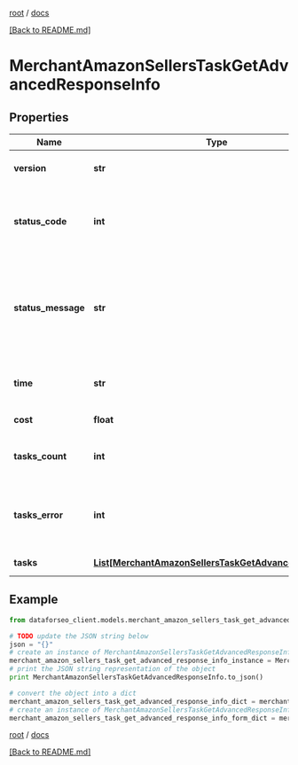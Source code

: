 [root](./../ "root") / [docs](./ "docs")

[[Back to README.md]](./../README.md "[Back to README.md]")

# MerchantAmazonSellersTaskGetAdvancedResponseInfo

## Properties

Name | Type | Description | Notes
------------ | ------------- | ------------- | -------------
**version** | **str** | the current version of the API | [optional]
**status_code** | **int** | general status code you can find the full list of the response codes here | [optional]
**status_message** | **str** | general informational message you can find the full list of general informational messages here | [optional]
**time** | **str** | total execution time, seconds | [optional]
**cost** | **float** | total tasks cost, USD | [optional]
**tasks_count** | **int** | the number of tasks in the tasks array | [optional]
**tasks_error** | **int** | the number of tasks in the tasks array returned with an error | [optional]
**tasks** | [**List[MerchantAmazonSellersTaskGetAdvancedTaskInfo]**](MerchantAmazonSellersTaskGetAdvancedTaskInfo.md) | array of tasks | [optional]

## Example

```python
from dataforseo_client.models.merchant_amazon_sellers_task_get_advanced_response_info import MerchantAmazonSellersTaskGetAdvancedResponseInfo

# TODO update the JSON string below
json = "{}"
# create an instance of MerchantAmazonSellersTaskGetAdvancedResponseInfo from a JSON string
merchant_amazon_sellers_task_get_advanced_response_info_instance = MerchantAmazonSellersTaskGetAdvancedResponseInfo.from_json(json)
# print the JSON string representation of the object
print MerchantAmazonSellersTaskGetAdvancedResponseInfo.to_json()

# convert the object into a dict
merchant_amazon_sellers_task_get_advanced_response_info_dict = merchant_amazon_sellers_task_get_advanced_response_info_instance.to_dict()
# create an instance of MerchantAmazonSellersTaskGetAdvancedResponseInfo from a dict
merchant_amazon_sellers_task_get_advanced_response_info_form_dict = merchant_amazon_sellers_task_get_advanced_response_info.from_dict(merchant_amazon_sellers_task_get_advanced_response_info_dict)
```

  

[root](./../ "root") / [docs](./ "docs")

[[Back to README.md]](./../README.md "[Back to README.md]")